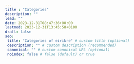```yaml
---
title : "Categories"
description: ""
lead: ""
date: 2023-12-31T08:47:36+00:00
lastmod: 2023-12-31T13:45:58+0100
draft: false
seo:
 title: "Categories of eirikre" # custom title (optional)
 description: "" # custom description (recommended)
 canonical: "" # custom canonical URL (optional)
 noindex: false # false (default) or true
---
```

